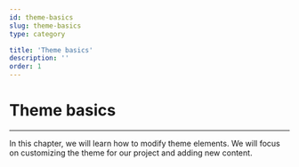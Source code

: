 ```yaml
---
id: theme-basics
slug: theme-basics
type: category

title: 'Theme basics'
description: ''
order: 1
---
```


# Theme basics

---

In this chapter, we will learn how to modify theme elements.
We will focus on customizing the theme for our project and adding new content.
